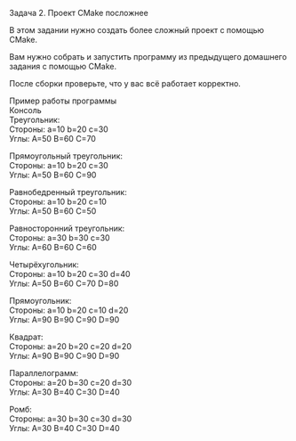 Задача 2. Проект CMake посложнее

В этом задании нужно создать более сложный проект с помощью CMake.  

Вам нужно собрать и запустить программу из предыдущего домашнего задания с помощью CMake.  

После сборки проверьте, что у вас всё работает корректно.  

Пример работы программы  
Консоль  
Треугольник:  
Стороны: a=10 b=20 c=30  
Углы: A=50 B=60 C=70  

Прямоугольный треугольник:  
Стороны: a=10 b=20 c=30  
Углы: A=50 B=60 C=90  

Равнобедренный треугольник:  
Стороны: a=10 b=20 c=10  
Углы: A=50 B=60 C=50  

Равносторонний треугольник:  
Стороны: a=30 b=30 c=30  
Углы: A=60 B=60 C=60  

Четырёхугольник:  
Стороны: a=10 b=20 c=30 d=40  
Углы: A=50 B=60 C=70 D=80  

Прямоугольник:  
Стороны: a=10 b=20 c=10 d=20  
Углы: A=90 B=90 C=90 D=90  

Квадрат:  
Стороны: a=20 b=20 c=20 d=20  
Углы: A=90 B=90 C=90 D=90  

Параллелограмм:  
Стороны: a=20 b=30 c=20 d=30  
Углы: A=30 B=40 C=30 D=40  

Ромб:  
Стороны: a=30 b=30 c=30 d=30  
Углы: A=30 B=40 C=30 D=40  